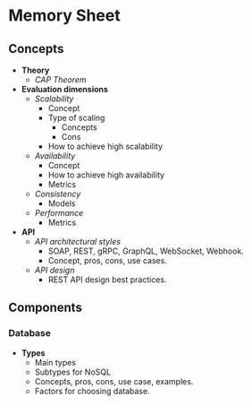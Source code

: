 # Memory Sheet

## Concepts
- **Theory**
   - *CAP Theorem*
- **Evaluation dimensions**
   - *Scalability*
      - Concept
      - Type of scaling
         - Concepts
         - Cons
      - How to achieve high scalability
   - *Availability*
      - Concept
      - How to achieve high availability
      - Metrics
   - *Consistency*
      - Models
   - *Performance*
      - Metrics
- **API**
   - *API architectural styles*
      - SOAP, REST, gRPC, GraphQL, WebSocket, Webhook.
      - Concept, pros, cons, use cases.
   - *API design*
      - REST API design best practices.

## Components
### Database
- **Types**
   - Main types
   - Subtypes for NoSQL
   - Concepts, pros, cons, use case, examples.
   - Factors for choosing database.
